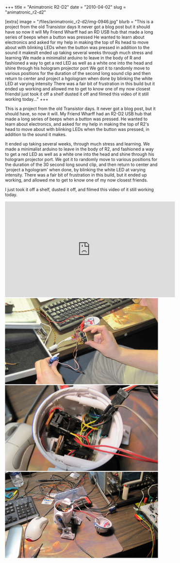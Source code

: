 +++
title = "Animatronic R2-D2"
date = "2010-04-02"
slug = "animatronic_r2-d2"

[extra]
image = "/files/animatronic_r2-d2/img-0946.jpg"
blurb = "This is a project from the old Transistor days It never got a blog post but it should have so now it will My Friend Wharff had an RD USB hub that made a long series of beeps when a button was pressed He wanted to learn about electronics and asked for my help in making the top of Rs head to move about with blinking LEDs when the button was pressed in addition to the sound it makesIt ended up taking several weeks through much stress and learning We made a minimalist arduino to leave in the body of R and fashioned a way to get a red LED as well as a white one into the head and shine through his hologram projector port We got it to randomly move to various positions for the duration of the  second long sound clip and then return to center and project a hgologram when done by blinking the white LED at varying intensity There was a fair bit of frustration in this build but it ended up working and allowed me to get to know one of my now closest friendsI just took it off a shelf dusted it off and filmed this video of it still working today..."
+++

This is a project from the old Transistor days. It never got a blog post, but it should have, so now it will. My Friend Wharff had an R2-D2 USB hub that made a long series of beeps when a button was pressed. He wanted to learn about electronics, and asked for my help in making the top of R2's head to move about with blinking LEDs when the button was pressed, in addition to the sound it makes.


It ended up taking several weeks, through much stress and learning. We made a minimalist arduino to leave in the body of R2, and fashioned a way to get a red LED as well as a white one into the head and shine through his hologram projector port. We got it to randomly move to various positions for the duration of the 30 second long sound clip, and then return to center and 'project a hgologram' when done, by blinking the white LED at varying intensity. There was a fair bit of frustration in this build, but it ended up working, and allowed me to get to know one of my now closest friends.


I just took it off a shelf, dusted it off, and filmed this video of it still working today.


<iframe allowfullscreen="" frameborder="0" height="315" src="https://www.youtube.com/embed/1JTJ4cmDN-M?rel=0" width="560"></iframe>

<div class="post-images">
<div class="post-image-holder">
<a class="image_link" target="_blank" href="/files/animatronic_r2-d2/img-0931.jpg">
<img class="post-image" src="/files/animatronic_r2-d2/img-0931.jpg" title="" alt=""></a>
</div>
<div class="post-image-holder">
<a class="image_link" target="_blank" href="/files/animatronic_r2-d2/img-0944.jpg">
<img class="post-image" src="/files/animatronic_r2-d2/img-0944.jpg" title="" alt=""></a>
</div>
<div class="post-image-holder">
<a class="image_link" target="_blank" href="/files/animatronic_r2-d2/img-0945.jpg">
<img class="post-image" src="/files/animatronic_r2-d2/img-0945.jpg" title="" alt=""></a>
</div>
</div>
